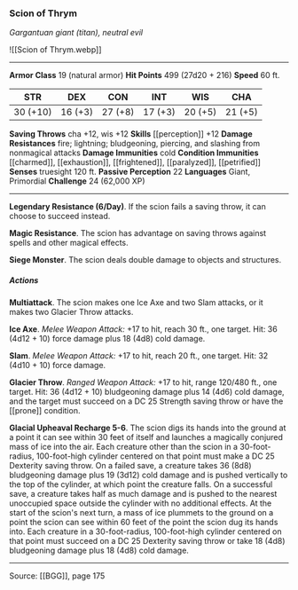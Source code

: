 ### Scion of Thrym
_Gargantuan giant (titan), neutral evil_

![[Scion of Thrym.webp]]




---

**Armor Class** 19 (natural armor)
**Hit Points** 499 (27d20 + 216)
**Speed** 60 ft.

| STR     | DEX     | CON     | INT     | WIS     | CHA     |
|---------|---------|---------|---------|---------|---------|
| 30 (+10) | 16 (+3) | 27 (+8) | 17 (+3) | 20 (+5) | 21 (+5) |

**Saving Throws** cha +12, wis +12
**Skills** [[perception]] +12
**Damage Resistances** fire; lightning; bludgeoning, piercing, and slashing from nonmagical attacks
**Damage Immunities** cold
**Condition Immunities** [[charmed]], [[exhaustion]], [[frightened]], [[paralyzed]], [[petrified]]
**Senses** truesight 120 ft.
**Passive Perception** 22
**Languages** Giant, Primordial
**Challenge** 24 (62,000 XP)

---

**Legendary Resistance (6/Day)**. If the scion fails a saving throw, it can choose to succeed instead.

**Magic Resistance**. The scion has advantage on saving throws against spells and other magical effects.

**Siege Monster**. The scion deals double damage to objects and structures.

##### Actions
**Multiattack**. The scion makes one Ice Axe and two Slam attacks, or it makes two Glacier Throw attacks.

**Ice Axe**. _Melee Weapon Attack:_ +17 to hit, reach 30 ft., one target. Hit: 36 (4d12 + 10) force damage plus 18 (4d8) cold damage.

**Slam**. _Melee Weapon Attack:_ +17 to hit, reach 20 ft., one target. Hit: 32 (4d10 + 10) force damage.

**Glacier Throw**. _Ranged Weapon Attack:_ +17 to hit, range 120/480 ft., one target. Hit: 36 (4d12 + 10) bludgeoning damage plus 14 (4d6) cold damage, and the target must succeed on a DC 25 Strength saving throw or have the [[prone]] condition.

**Glacial Upheaval Recharge 5-6**. The scion digs its hands into the ground at a point it can see within 30 feet of itself and launches a magically conjured mass of ice into the air. Each creature other than the scion in a 30-foot-radius, 100-foot-high cylinder centered on that point must make a DC 25 Dexterity saving throw. On a failed save, a creature takes 36 (8d8) bludgeoning damage plus 19 (3d12) cold damage and is pushed vertically to the top of the cylinder, at which point the creature falls. On a successful save, a creature takes half as much damage and is pushed to the nearest unoccupied space outside the cylinder with no additional effects. At the start of the scion's next turn, a mass of ice plummets to the ground on a point the scion can see within 60 feet of the point the scion dug its hands into. Each creature in a 30-foot-radius, 100-foot-high cylinder centered on that point must succeed on a DC 25 Dexterity saving throw or take 18 (4d8) bludgeoning damage plus 18 (4d8) cold damage.


---

Source: [[BGG]], page 175